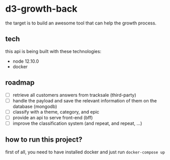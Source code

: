 # d3-growth-back

the target is to build an awesome tool that can help the growth process.

## tech

this api is being built with these technologies:

- node 12.10.0
- docker

## roadmap

- [ ] retrieve all customers answers from tracksale (third-party)
- [ ] handle the payload and save the relevant information of them on the database (mongodb)
- [ ] classify with a theme, category, and epic
- [ ] provide an api to serve front-end (bff)
- [ ] improve the classification system (and repeat, and repeat, ...)

## how to run this project?

first of all, you need to have installed docker and just run `docker-compose up`
